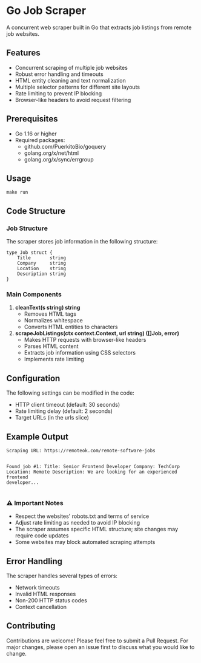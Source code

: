 
</head>
<body>
    <h1>Go Job Scraper</h1>
    
  <p>A concurrent web scraper built in Go that extracts job listings from remote job websites.</p>

   <h2>Features</h2>
    <ul>
        <li>Concurrent scraping of multiple job websites</li>
        <li>Robust error handling and timeouts</li>
        <li>HTML entity cleaning and text normalization</li>
        <li>Multiple selector patterns for different site layouts</li>
        <li>Rate limiting to prevent IP blocking</li>
        <li>Browser-like headers to avoid request filtering</li>
    </ul>

  <h2>Prerequisites</h2>
    <ul>
        <li>Go 1.16 or higher</li>
        <li>Required packages:
            <ul>
                <li>github.com/PuerkitoBio/goquery</li>
                <li>golang.org/x/net/html</li>
                <li>golang.org/x/sync/errgroup</li>
            </ul>
        </li>
    </ul>

  <h2>Usage</h2>
    <pre><code>make run</code></pre>

   <h2>Code Structure</h2>
    
  <h3>Job Structure</h3>
    <p>The scraper stores job information in the following structure:</p>
    <pre><code>type Job struct {
    Title       string
    Company     string
    Location    string
    Description string
}</code></pre>

   <h3>Main Components</h3>
    <ol>
        <li><strong>cleanText(s string) string</strong>
            <ul>
                <li>Removes HTML tags</li>
                <li>Normalizes whitespace</li>
                <li>Converts HTML entities to characters</li>
            </ul>
        </li>
        <li><strong>scrapeJobListings(ctx context.Context, url string) ([]Job, error)</strong>
            <ul>
                <li>Makes HTTP requests with browser-like headers</li>
                <li>Parses HTML content</li>
                <li>Extracts job information using CSS selectors</li>
                <li>Implements rate limiting</li>
            </ul>
        </li>
    </ol>

  <h2>Configuration</h2>
  <p>The following settings can be modified in the code:</p>
    <ul>
        <li>HTTP client timeout (default: 30 seconds)</li>
        <li>Rate limiting delay (default: 2 seconds)</li>
        <li>Target URLs (in the urls slice)</li>
    </ul>

   <h2>Example Output</h2>
    <pre><code>Scraping URL: https://remoteok.com/remote-software-jobs

Found job #1:
Title: Senior Frontend Developer
Company: TechCorp
Location: Remote
Description: We are looking for an experienced frontend developer...</code></pre>

   <div class="warning">
        <h3>⚠️ Important Notes</h3>
        <ul>
            <li>Respect the websites' robots.txt and terms of service</li>
            <li>Adjust rate limiting as needed to avoid IP blocking</li>
            <li>The scraper assumes specific HTML structure; site changes may require code updates</li>
            <li>Some websites may block automated scraping attempts</li>
        </ul>
    </div>

  <h2>Error Handling</h2>
    <p>The scraper handles several types of errors:</p>
    <ul>
        <li>Network timeouts</li>
        <li>Invalid HTML responses</li>
        <li>Non-200 HTTP status codes</li>
        <li>Context cancellation</li>
    </ul>

   <h2>Contributing</h2>
    <p>Contributions are welcome! Please feel free to submit a Pull Request. For major changes, please open an issue first to discuss what you would like to change.</p>

 
</body>
</html>
